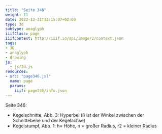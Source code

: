 ```yaml
---
title: "Seite 346"
weight: 11
date: 2022-12-31T12:15:07+02:00
type: 3d
subtype: anaglyph
iiifClass: page
iiifContext: http://iiif.io/api/image/2/context.json
tags:
- 3D
- anaglyph
- drawing
js:
  - js/3d.js
resources:
- src: "page346.jxl"
  name: page
  params:
    iiif: page346/info.json
---
```


Seite 346:
* Kegelschnitte, Abb. 3: Hyperbel (ß ist der Winkel zwischen der Schnittebene und der Kegelachse)
* Kegelstumpf, Abb. 1: h= Höhe, n = großer Radius, r2 = kleiner Radius
